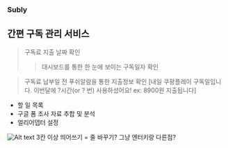 ### Subly

## 간편 구독 관리 서비스

> 구독료 지출 날짜 확인
>	> 대시보드를 통한 한 눈에 보이는 구독일자 확인

> 구독료 납부일 전 푸쉬알람을 통한 지출정보 확인
> [내일 쿠팡플레이 구독일입니다. 이번달에 ?시간(or ? 번) 사용하셨어요! ex: 8900원 지출됩니다]
> 

- 할 일 목록
- 구글 폼 조사 자료 추합 및 분석
- 얼리어뎁터 설정

![Alt text](/path/to/img.jpg)
3칸 이상 띄어쓰기 = 줄 바꾸기? 그냥 엔터키랑 다른점?

